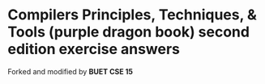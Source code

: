 # Compilers Principles, Techniques, &amp; Tools (purple dragon book) second edition exercise answers

Forked and modified by **BUET CSE 15**